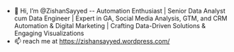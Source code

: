 - 👋 Hi, I’m @ZishanSayyed
-- Automation Enthusiast | Senior Data Analyst cum Data Engineer | Expert in GA, Social Media Analysis, GTM, and CRM Automation & Digital Marketing | Crafting Data-Driven Solutions & Engaging Visualizations
- 📫 reach me at https://zishansayyed.wordpress.com/

<!---
ZishanSayyed/ZishanSayyed is a ✨ special ✨ repository because its `README.md` (this file) appears on your GitHub profile.
You can click the Preview link to take a look at your changes.
--->

